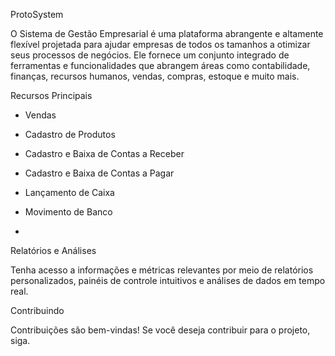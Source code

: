 ProtoSystem

O Sistema de Gestão Empresarial é uma plataforma abrangente e altamente flexível projetada para ajudar empresas de todos os tamanhos a otimizar seus processos de negócios. Ele fornece um conjunto integrado de ferramentas e funcionalidades que abrangem áreas como contabilidade, finanças, recursos humanos, vendas, compras, estoque e muito mais.

Recursos Principais

  * Vendas
  
  * Cadastro de Produtos
  
  * Cadastro e Baixa de Contas a Receber
  
  * Cadastro e Baixa de Contas a Pagar
  
  * Lançamento de Caixa
  
  * Movimento de Banco
  * 
Relatórios e Análises

Tenha acesso a informações e métricas relevantes por meio de relatórios personalizados, painéis de controle intuitivos e análises de dados em tempo real.

Contribuindo

Contribuições são bem-vindas! Se você deseja contribuir para o projeto, siga.
